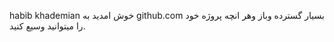 habib khademian 
 خوش امدید به github.com بسیار گسترده وباز وهر انچه پروژه خود را میتوانید وسیع کنید.
